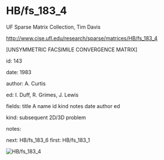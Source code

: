 # HB/fs_183_4

 UF Sparse Matrix Collection, Tim Davis

 http://www.cise.ufl.edu/research/sparse/matrices/HB/fs_183_4

 [UNSYMMETRIC FACSIMILE CONVERGENCE MATRIX]

 id: 143

 date: 1983

 author: A. Curtis

 ed: I. Duff, R. Grimes, J. Lewis

 fields: title A name id kind notes date author ed

 kind: subsequent 2D/3D problem

 notes:

 next: HB/fs_183_6 first: HB/fs_183_1

![HB/fs_183_4](http://www2.research.att.com/~yifanhu/GALLERY/GRAPHS/GIF_SMALL/HB@fs_183_4.gif)